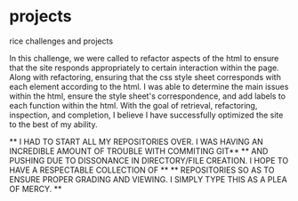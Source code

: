 # projects

rice challenges and projects

In this challenge, we were called to refactor aspects of the html to ensure that the site responds appropriately
to certain interaction within the page. Along with refactoring, ensuring that the css style sheet corresponds with
each element according to the html. I was able to determine the main issues within the html, ensure the style
sheet's correspondence, and add labels to each function within the html. With the goal of retrieval, refactoring,
inspection, and completion, I believe I have successfully optimized the site to the best of my ability.

** I HAD TO START ALL MY REPOSITORIES OVER. I WAS HAVING AN INCREDIBLE AMOUNT OF TROUBLE WITH COMMITING GIT**
**   AND PUSHING DUE TO DISSONANCE IN DIRECTORY/FILE CREATION. I HOPE TO HAVE A RESPECTABLE COLLECTION OF  **
**     REPOSITORIES SO AS TO ENSURE PROPER GRADING AND VIEWING. I SIMPLY TYPE THIS AS A PLEA OF MERCY.     **
